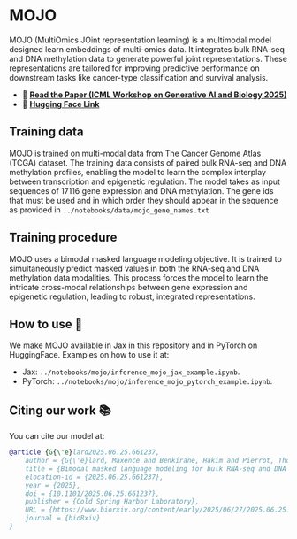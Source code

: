 # MOJO

MOJO (MultiOmics JOint representation learning) is a multimodal model designed learn embeddings of multi-omics data. It integrates bulk RNA-seq and DNA methylation data to generate powerful joint representations. These representations are tailored for improving predictive performance on downstream tasks like cancer-type classification and survival analysis.

* 📜 **[Read the Paper (ICML Workshop on Generative AI and Biology 2025)](https://www.biorxiv.org/content/10.1101/2025.06.25.661237v1)**
* 🤗 **[Hugging Face Link](https://huggingface.co/InstaDeepAI/MOJO)**

## Training data

MOJO is trained on multi-modal data from The Cancer Genome Atlas (TCGA) dataset. The training data consists of paired bulk RNA-seq and DNA methylation profiles, enabling the model to learn the complex interplay between transcription and epigenetic regulation.
The model takes as input sequences of 17116 gene expression and DNA methylation. The gene ids that must be used and in which order they should appear in the sequence as provided in `../notebooks/data/mojo_gene_names.txt`

## Training procedure

MOJO uses a bimodal masked language modeling objective. It is trained to simultaneously predict masked values in both the RNA-seq and DNA methylation data modalities. This process forces the model to learn the intricate cross-modal relationships between gene expression and epigenetic regulation, leading to robust, integrated representations.

## How to use 🚀

We make MOJO available in Jax in this repository and in PyTorch on HuggingFace. Examples on how to use it at:
- Jax: `../notebooks/mojo/inference_mojo_jax_example.ipynb`.
- PyTorch: `../notebooks/mojo/inference_mojo_pytorch_example.ipynb`.

## Citing our work 📚

You can cite our model at:

```bibtex
@article {G{\'e}lard2025.06.25.661237,
	author = {G{\'e}lard, Maxence and Benkirane, Hakim and Pierrot, Thomas and Richard, Guillaume and Courn{\`e}de, Paul-Henry},
	title = {Bimodal masked language modeling for bulk RNA-seq and DNA methylation representation learning},
	elocation-id = {2025.06.25.661237},
	year = {2025},
	doi = {10.1101/2025.06.25.661237},
	publisher = {Cold Spring Harbor Laboratory},
	URL = {https://www.biorxiv.org/content/early/2025/06/27/2025.06.25.661237},
	journal = {bioRxiv}
}
```
